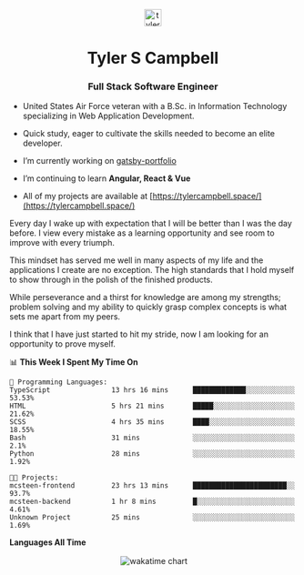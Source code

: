 <p align="center">
<a href="https://linkedin.com/in/tyler-campbell36" target="blank"><img align="center" src="https://cdn.jsdelivr.net/npm/simple-icons@3.0.1/icons/linkedin.svg" alt="tyler-campbell36" height="30" width="30" /></a>
</p>
<h1 align="center">Tyler S Campbell</h1>
<h3 align="center">Full Stack Software Engineer</h3>

* United States Air Force veteran with a B.Sc. in Information Technology specializing in Web Application Development. 

* Quick study, eager to cultivate the skills needed to become an elite developer.

* I’m currently working on [gatsby-portfolio](https://github.com/t36campbell/gatsby-portfolio)

* I’m continuing to learn **Angular, React & Vue**

* All of my projects are available at [https://tylercampbell.space/](https://tylercampbell.space/)

Every day I wake up with expectation that I will be better than I was the day before. I view every mistake as a learning opportunity and see room to improve with every triumph.

This mindset has served me well in many aspects of my life and the applications I create are no exception. The high standards that I hold myself to show through in the polish of the finished products.

While perseverance and a thirst for knowledge are among my strengths; problem solving and my ability to quickly grasp complex concepts is what sets me apart from my peers.

I think that I have just started to hit my stride, now I am looking for an opportunity to prove myself.

<!--START_SECTION:waka-->
📊 **This Week I Spent My Time On** 

```text
💬 Programming Languages: 
TypeScript               13 hrs 16 mins      █████████████░░░░░░░░░░░░   53.53% 
HTML                     5 hrs 21 mins       █████░░░░░░░░░░░░░░░░░░░░   21.62% 
SCSS                     4 hrs 35 mins       ████░░░░░░░░░░░░░░░░░░░░░   18.55% 
Bash                     31 mins             ░░░░░░░░░░░░░░░░░░░░░░░░░   2.1% 
Python                   28 mins             ░░░░░░░░░░░░░░░░░░░░░░░░░   1.92%

🐱‍💻 Projects: 
mcsteen-frontend         23 hrs 13 mins      ███████████████████████░░   93.7% 
mcsteen-backend          1 hr 8 mins         █░░░░░░░░░░░░░░░░░░░░░░░░   4.61% 
Unknown Project          25 mins             ░░░░░░░░░░░░░░░░░░░░░░░░░   1.69%

```


<!--END_SECTION:waka-->
**Languages All Time** 
<p align="center">&nbsp;<img align="center" alt="wakatime chart"
src="https://wakatime.com/share/@738aac7f-8868-4bc3-a1df-4c36703ee4b6/f86255e0-cf1e-483e-9ae4-5c0fdb9a56f8.png"/></p>

